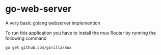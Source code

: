 # go-web-server
A very basic golang webserver implemention

To run this application you have to install the mux Router by running the following command

```
go get github.com/gorilla/mux
```

